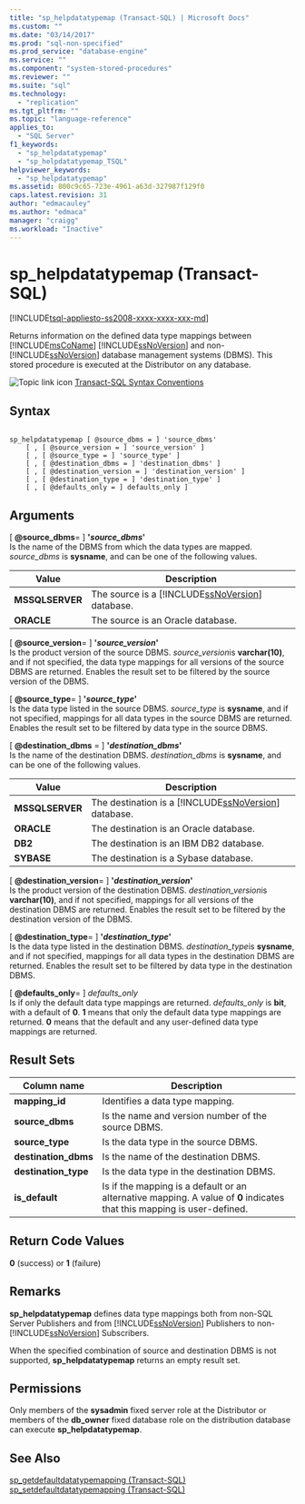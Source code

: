 ```yaml
---
title: "sp_helpdatatypemap (Transact-SQL) | Microsoft Docs"
ms.custom: ""
ms.date: "03/14/2017"
ms.prod: "sql-non-specified"
ms.prod_service: "database-engine"
ms.service: ""
ms.component: "system-stored-procedures"
ms.reviewer: ""
ms.suite: "sql"
ms.technology: 
  - "replication"
ms.tgt_pltfrm: ""
ms.topic: "language-reference"
applies_to: 
  - "SQL Server"
f1_keywords: 
  - "sp_helpdatatypemap"
  - "sp_helpdatatypemap_TSQL"
helpviewer_keywords: 
  - "sp_helpdatatypemap"
ms.assetid: 800c9c65-723e-4961-a63d-327987f129f0
caps.latest.revision: 31
author: "edmacauley"
ms.author: "edmaca"
manager: "craigg"
ms.workload: "Inactive"
---
```

# sp_helpdatatypemap (Transact-SQL)
[!INCLUDE[tsql-appliesto-ss2008-xxxx-xxxx-xxx-md](../../includes/tsql-appliesto-ss2008-xxxx-xxxx-xxx-md.md)]

  Returns information on the defined data type mappings between [!INCLUDE[msCoName](../../includes/msconame-md.md)] [!INCLUDE[ssNoVersion](../../includes/ssnoversion-md.md)] and non-[!INCLUDE[ssNoVersion](../../includes/ssnoversion-md.md)] database management systems (DBMS). This stored procedure is executed at the Distributor on any database.  
  
 ![Topic link icon](../../database-engine/configure-windows/media/topic-link.gif "Topic link icon") [Transact-SQL Syntax Conventions](../../t-sql/language-elements/transact-sql-syntax-conventions-transact-sql.md)  
  
## Syntax  
  
```  
  
sp_helpdatatypemap [ @source_dbms = ] 'source_dbms'   
    [ , [ @source_version = ] 'source_version' ]  
    [ , [ @source_type = ] 'source_type' ]   
    [ , [ @destination_dbms = ] 'destination_dbms' ]  
    [ , [ @destination_version = ] 'destination_version' ]  
    [ , [ @destination_type = ] 'destination_type' ]  
    [ , [ @defaults_only = ] defaults_only ]  
```  
  
## Arguments  
 [ **@source_dbms**= ] **'***source_dbms***'**  
 Is the name of the DBMS from which the data types are mapped. *source_dbms* is **sysname**, and can be one of the following values.  
  
|Value|Description|  
|-----------|-----------------|  
|**MSSQLSERVER**|The source is a [!INCLUDE[ssNoVersion](../../includes/ssnoversion-md.md)] database.|  
|**ORACLE**|The source is an Oracle database.|  
  
 [ **@source_version**= ] **'***source_version***'**  
 Is the product version of the source DBMS. *source_version*is **varchar(10)**, and if not specified, the data type mappings for all versions of the source DBMS are returned. Enables the result set to be filtered by the source version of the DBMS.  
  
 [ **@source_type**= ] **'***source_type***'**  
 Is the data type listed in the source DBMS. *source_type* is **sysname**, and if not specified, mappings for all data types in the source DBMS are returned. Enables the result set to be filtered by data type in the source DBMS.  
  
 [ **@destination_dbms** = ] **'***destination_dbms***'**  
 Is the name of the destination DBMS. *destination_dbms* is **sysname**, and can be one of the following values.  
  
|Value|Description|  
|-----------|-----------------|  
|**MSSQLSERVER**|The destination is a [!INCLUDE[ssNoVersion](../../includes/ssnoversion-md.md)] database.|  
|**ORACLE**|The destination is an Oracle database.|  
|**DB2**|The destination is an IBM DB2 database.|  
|**SYBASE**|The destination is a Sybase database.|  
  
 [ **@destination_version**= ] **'***destination_version***'**  
 Is the product version of the destination DBMS. *destination_version*is **varchar(10)**, and if not specified, mappings for all versions of the destination DBMS are returned. Enables the result set to be filtered by the destination version of the DBMS.  
  
 [ **@destination_type**= ] **'***destination_type***'**  
 Is the data type listed in the destination DBMS. *destination_type*is **sysname**, and if not specified, mappings for all data types in the destination DBMS are returned. Enables the result set to be filtered by data type in the destination DBMS.  
  
 [ **@defaults_only**= ] *defaults_only*  
 Is if only the default data type mappings are returned. *defaults_only* is **bit**, with a default of **0**. **1** means that only the default data type mappings are returned. **0** means that the default and any user-defined data type mappings are returned.  
  
## Result Sets  
  
|Column name|Description|  
|-----------------|-----------------|  
|**mapping_id**|Identifies a data type mapping.|  
|**source_dbms**|Is the name and version number of the source DBMS.|  
|**source_type**|Is the data type in the source DBMS.|  
|**destination_dbms**|Is the name of the destination DBMS.|  
|**destination_type**|Is the data type in the destination DBMS.|  
|**is_default**|Is if the mapping is a default or an alternative mapping. A value of **0** indicates that this mapping is user-defined.|  
  
## Return Code Values  
 **0** (success) or **1** (failure)  
  
## Remarks  
 **sp_helpdatatypemap** defines data type mappings both from non-SQL Server Publishers and from [!INCLUDE[ssNoVersion](../../includes/ssnoversion-md.md)] Publishers to non-[!INCLUDE[ssNoVersion](../../includes/ssnoversion-md.md)] Subscribers.  
  
 When the specified combination of source and destination DBMS is not supported, **sp_helpdatatypemap** returns an empty result set.  
  
## Permissions  
 Only members of the **sysadmin** fixed server role at the Distributor or members of the **db_owner** fixed database role on the distribution database can execute **sp_helpdatatypemap**.  
  
## See Also  
 [sp_getdefaultdatatypemapping &#40;Transact-SQL&#41;](../../relational-databases/system-stored-procedures/sp-getdefaultdatatypemapping-transact-sql.md)   
 [sp_setdefaultdatatypemapping &#40;Transact-SQL&#41;](../../relational-databases/system-stored-procedures/sp-setdefaultdatatypemapping-transact-sql.md)  
  
  
